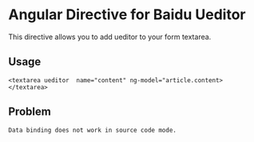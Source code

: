 # Angular Directive for Baidu Ueditor

This directive allows you to add ueditor to  your form textarea.

## Usage

	<textarea ueditor  name="content" ng-model="article.content></textarea>


## Problem

	Data binding does not work in source code mode.
